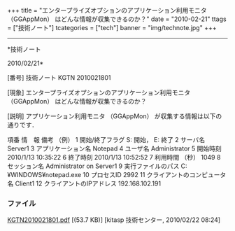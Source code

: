 ﻿+++
title = "エンタープライズオプションのアプリケーション利用モニタ （GGAppMon） はどんな情報が収集できるのか？"
date = "2010-02-21"
ttags = ["技術ノート"]
tcategories = ["tech"]
banner = "img/technote.jpg"
+++

-----------------------------------------------------------------------------------------------------------------------------

*技術ノート

2010/02/21*


[番号]
技術ノート KGTN 2010021801

[現象]
エンタープライズオプションのアプリケーション利用モニタ （GGAppMon）
はどんな情報が収集できるのか？

[説明]
アプリケーション利用モニタ （GGAppMon） が収集する情報は以下の通りです．

項番 情　報 備考 （例） 1 開始/終了フラグ S: 開始， E: 終了 2 サーバ名
Server1 3 アプリケーション名 Notepad 4 ユーザ名 Administrator 5 開始時刻
2010/1/13 10:35:22 6 終了時刻 2010/1/13 10:52:52 7 利用時間 （秒） 1049
8 セッション名 Administrator on Server1 9 実行ファイルのパス
C:¥WINDOWS¥notepad.exe 10 プロセスID 2992 11
クライアントのコンピュータ名 Client1 12 クライアントのIPアドレス
192.168.102.191


### ファイル

 
 


[KGTN2010021801.pdf](http://techreport.kitasp.net/attachments/download/54/KGTN2010021801.pdf)
 [(53.7 KB)] [kitasp 技術センター, 2010/02/22
08:24]


 


 

